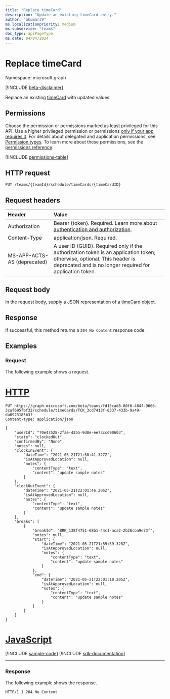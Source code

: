 ```yaml
---
title: "Replace timeCard"
description: "Update an existing timeCard entry."
author: "akumar39"
ms.localizationpriority: medium
ms.subservice: "teams"
doc_type: apiPageType
ms.date: 04/04/2024
---
```


# Replace timeCard

Namespace: microsoft.graph

[!INCLUDE [beta-disclaimer](../../includes/beta-disclaimer.md)]

Replace an existing [timeCard](../resources/timecard.md) with updated values.

## Permissions

Choose the permission or permissions marked as least privileged for this API. Use a higher privileged permission or permissions [only if your app requires it](/graph/permissions-overview#best-practices-for-using-microsoft-graph-permissions). For details about delegated and application permissions, see [Permission types](/graph/permissions-overview#permission-types). To learn more about these permissions, see the [permissions reference](/graph/permissions-reference).

<!-- { "blockType": "permissions", "name": "timecard_replace" } -->
[!INCLUDE [permissions-table](../includes/permissions/timecard-replace-permissions.md)]

## HTTP request

<!-- { "blockType": "ignored" } -->

```http
PUT /teams/{teamId}/schedule/timeCards/{timeCardID}
```

## Request headers

| Header       | Value |
|:---------------|:--------|
|Authorization|Bearer {token}. Required. Learn more about [authentication and authorization](/graph/auth/auth-concepts).|
| Content-Type  | application/json. Required.  |
| MS-APP-ACTS-AS (deprecated) | A user ID (GUID). Required only if the authorization token is an application token; otherwise, optional. This header is deprecated and is no longer required for application token.|

## Request body

In the request body, supply a JSON representation of a [timeCard](../resources/timecard.md) object.

## Response

If successful, this method returns a `204 No Content` response code.

## Examples

### Request

The following example shows a request.

# [HTTP](#tab/http)
<!-- {
  "blockType": "request",
  "name": "timecard_replace",
  "sampleKeys": ["fd15cad8-80f6-484f-9666-3caf695fbf32", "TCK_3cd7413f-0337-433b-9a49-da0923185b3f"]
}-->

```http
PUT https://graph.microsoft.com/beta/teams/fd15cad8-80f6-484f-9666-3caf695fbf32/schedule/timeCards/TCK_3cd7413f-0337-433b-9a49-da0923185b3f
Content-type: application/json

{
    "userId": "70e47528-2fae-42b5-9d8e-ee73ccd90603",
    "state": "clockedOut",
    "confirmedBy": "None",
    "notes": null,
    "clockInEvent": {
        "dateTime": "2021-05-21T21:58:41.327Z",
        "isAtApprovedLocation": null,
        "notes": {
            "contentType": "text",
            "content": "update sample notes"
        }
    },
    "clockOutEvent": {
        "dateTime": "2021-05-21T22:01:46.205Z",
        "isAtApprovedLocation": null,
        "notes": {
            "contentType": "text",
            "content": "update sample notes"
        }
    },
    "breaks": [
        {
            "breakId": "BRK_138f4751-68b1-44c1-aca2-2b26cba9e73f",
            "notes": null,
            "start": {
                "dateTime": "2021-05-21T21:59:59.328Z",
                "isAtApprovedLocation": null,
                "notes": {
                    "contentType": "text",
                    "content": "update sample notes"
                }
            },
            "end": {
                "dateTime": "2021-05-21T22:01:10.205Z",
                "isAtApprovedLocation": null,
                "notes": {
                    "contentType": "text",
                    "content": "update sample notes"
                }
            }
        }
    ]
}
```

# [JavaScript](#tab/javascript)
[!INCLUDE [sample-code](../includes/snippets/javascript/timecard-replace-javascript-snippets.md)]
[!INCLUDE [sdk-documentation](../includes/snippets/snippets-sdk-documentation-link.md)]

---

### Response

The following example shows the response.
<!-- {
  "blockType": "response",
  "name": "timecard_replace"
} -->

```http
HTTP/1.1 204 No Content
```


<!-- uuid: 8fcb5dbc-d5aa-4681-8e31-b001d5168d79
2015-10-25 14:57:30 UTC -->
<!--
{
  "type": "#page.annotation",
  "description": "Replace an existing timeCard",
  "keywords": "",
  "section": "documentation",
  "tocPath": "",
  "suppressions": [
  ]
}
-->
